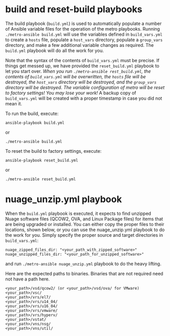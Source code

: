 # build and reset-build playbooks

The build playbook (`build.yml`) is used to automatically populate a number of Ansible variable files for the operation of the metro playbooks. Running `./metro-ansible build.yml` will use the variables defined in `build_vars.yml` to create a `hosts` file, populate a `host_vars` directory, populate a `group_vars` directory, and make a few additional variable changes as required. The `build.yml` playbook will do all the work for you.

Note that the syntax of the contents of `build_vars.yml` must be precise. If things get messed up, we have provided the `reset_build.yml` playbook to let you start over. *When you run `./metro-ansible rest_build.yml`, the contents of `build_vars.yml` will be overwritten, the `hosts` file will be destroyed, the `host_vars` directory will be destroyed, and the `group_vars` directory will be destroyed. The variable configuration of metro will be reset to factory settings! You may lose your work!* A backup copy of `build_vars.yml` will be created with a proper timestamp in case you did not mean it.

To run the build, execute:

`ansible-playbook build.yml`

or

`./metro-ansible build.yml`

To reset the build to factory settings, execute:

`ansible-playbook reset_build.yml`

or

`./metro-ansible reset_build.yml`

# nuage_unzip.yml playbook

When the `build.yml` playbook is executed, it expects to find unzipped Nuage software files (QCOW2, OVA, and Linux Package files) for items that are being upgraded or installed. You can either copy the proper files to their locations, shown below, or you can use the nuage_unzip.yml playbook to do the work for you. Simply specify the proper source and target directories in `build_vars.yml`:
```
nuage_zipped_files_dir: "<your_path_with_zipped_software>"
nuage_unzipped_files_dir: "<your_path_for_unzipped_software>"
```
and run `./metro-ansible nuage_unzip.yml` playbook to do the heavy lifting.

Here are the expected paths to binaries. Binaries that are not required need not have a path here.

```
<your_path>/vsd/qcow2/ (or <your_path>/vsd/ova/ for VMware)
<your_path>/vsc/
<your_path>/vrs/el7/
<your_path>/vrs/u14_04/
<your_path>/vrs/u16_04/
<your_path>/vrs/vmware/
<your_path>/vrs/hyperv/
<your_path>/vstat/
<your_path>/vns/nsg/
<your_path>/vns/util/
```

